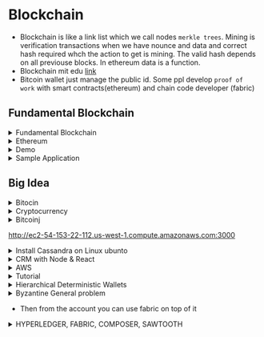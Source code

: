 # Blockchain

* Blockchain is like a link list which we call nodes `merkle trees`.  Mining is verification transactions when we have nounce and data and correct hash required whch the action to get is mining. The valid hash depends on all previouse blocks. In ethereum data is a function. 
* Blockchain mit edu [link](http://blockchain.mit.edu/how-blockchain-works)
* Bitcoin wallet just manage the public id. Some ppl develop `proof of work` with smart contracts(ethereum) and chain code developer  (fabric)
 
## Fundamental Blockchain

<details> 
  <summary> Fundamental Blockchain </summary>
Different consensues:
* Proof of work: Is something that bitcoin does we have to do computation to update new block into blockchain
* Proof of stake: Tells which block is valid as much as high it is
* Proof of Burn: if you want to exchange your coin then you need to show you burned your current to get new coins instead
* Proof of space: It is the space of your computer disk. 
 
* Blockchain is Global singleton and unstoppable and no single point of attack. 
* Bloc: has data, a hash, number(order in chain), timestamp, and the hash of the previous block.
* Data save into block is accessible to everyone accessing the chain. There are two ways to make private data on blockchain
* 1 - Obfuscation: Means make data relevant to those who know that meaning like bitcoin 
* 2 - Encryption: We can encrypt the block so only the ones has key can access to block. One of the most secure hashing standard is Advance Encryption Standard (AES). Take our original message and produce a new hash. 

### Public/private 
* Public: Available to everyone, expensive transactions and storage. 
* Private: Not distributed and similar to traditional database. You can control cost and who can access the data


</details> 


<details> 
  <summary> Ethereum</summary>

* Is a platform and program languages available since 2015. It is programming language. It has it's own crypto currency called Ether same as bitcoin and is fast response so it is good for applications. 
* Ethereum goal applications and good comunity support 
* Smart contract: are peices of codes lives on blockchain, they read other contracts, make decision, send ether and execute other contracts. 
* `Gas` is internal pricing for running contracts in ethereum and the amount of gas depends on Computation memory bandwidth storage.  
* `Transaction` sending package of data from one account to another including `recipeint, signature,value, gasprice, startgas, message`
startgas is maximum cost of gas which may be used and gasprice is the amount we ready to pay ![alttext](https://user-images.githubusercontent.com/7471619/43428209-0ce33e82-9412-11e8-979b-146e2f77125d.png)
* Ethereum on Microsoft Azure. Consortium means collboration between supporting members of blockchain with underlying infrastructure. 
* It starts with consortium leader and consorium members can join it. 
* The application should allow to call a VPN. And VPN call to one of transaction nodes. Nodes which handling transactions are isolating from mining nodes and mining nodes are not accessible from outside of Virtual Private Network. This is all we need to operate a block chain. ![Axe Miners](https://user-images.githubusercontent.com/7471619/43428217-18a38574-9412-11e8-8042-7803a32e7536.png)
* Blochchain consortium on Azure and let Azure create Genesis block feeding it with some ether for us. And to prove that everything works we transfer ether between two accounts
* On Azuer -> Portal -> + -> ethereum -> select ethereum consorium leader(Ethereum Proof-of-Work Consortium) -> bcl prefix -> gethadmin VM user -> resource group choose blockchain(to share same policy, life cycle and permissions) -> number of mining nodes(choose min 2) -> keep defaults with 1 node 
* Set ethereum -> Network id is name of ethereum(10101010) and go with default which you end to see below ![ethereum](https://user-images.githubusercontent.com/7471619/43430858-ed18e15c-941f-11e8-9235-8eeb2384b12a.png)
* After downloading -> select deployment -> select microsoftazure.blockchain-multimember-blo -> then we see everything we need
* Link to ceate a [blockchain](https://docs.microsoft.com/en-us/azure/blockchain-workbench/ethereum-deployment-guide)
* Then inside `ADMIN-SITE` in My account address we get an ether to get block chain started

#### Wallet 
* We use metamask chrome app extension. After downloading and creating a new pass account, then go to settings to connect to our newly created blockchain. Paset RPC URL and save it, then you refresh metamask and back you are connected seeing this 
![here](https://user-images.githubusercontent.com/7471619/43487285-0c96363c-94cb-11e8-9ef3-b8404e89699e.png)
* To add etherem copy address and paste it in admin page and click submit  and then you see the results in wallet as 
![here](https://user-images.githubusercontent.com/7471619/43488038-41919258-94cd-11e8-8f77-19b8ff544a34.png)
* Copy address from Ethereum RPC Endpoint and use it in wallet application called metamask which is a chrome extention app.  
* So far we created our own  blockchain on the Azure using consortium template. Then we transfered money between one wallet(one account) and another account. 
* We need some `npm install -g ethereumjs-testrpc` and `npm i -g truffle `

#### Smart Contracts
* We use `solidity` language to write contracts which is supported by ethereum and bitoin block chain. Then we must compile bitcode. We use a framework to compile the contract called `truffle`. After compiling successfully we upload it and wait to be mind then we can start interacting with it. It can be from a User Interface or directly through htttp post requests. 
* If you dont give size for `int` it uses max size (256). Also `solidity` has a data type name `address`. Also it has `Access Modifiers` to allow code access from where we expect only. `Private` means only this contract can be accessed and modified the information. `internal` means contracts which driving from this contract can access and `external` disallow internal access and only externals can access a simple contract is like below ![below](https://user-images.githubusercontent.com/7471619/43490458-9c277d10-94d5-11e8-8c37-2b3edab71d54.png)
#### Truffle & RPC
* Is a framework that allows us to compile, test and make deployment the contracts into the real world!. Also We can use Truffle in console without directing contacting contracts [truffle](https://github.com/trufflesuite/truffle/releases/tag/v4.0.0) and [this](https://truffleframework.com/docs/getting_started/project)
* To test the contracts before releasing we need Test RPC. It is there to use local test blockchain. Test RPC implements `ethereumjs` which is the same set of structure in ethereum blockchain. It also created Test accounts for you with connected private keys 

#### Hello World Contract
* run in terminal `truffle init` then open in visual code 
* Create file `hellowrold.sol` in contracts folder as
```java
pragma solidity ^0.4.4;
contract HelloWorld
{
    function SayHello() returns (string)
    {
        return("Hello World");
    }
}
```
* Then need to create migration by adding these to migration files
```java
var Migrations = artifacts.require("./Migrations.sol");
var HelloWorld = artifacts.require("./helloworld.sol");
module.exports = function(deployer) {
  deployer.deploy(Migrations);
  deployer.deploy(HelloWorld);
};
```
* We can remove not needed `deployer` to avoid expending unnecessary `ether` when deplying to production 
* Then run `testrpc` to create acoutns and run on the server. Then we compile our solution by running `truffie compile`. After compile we ready to deploy contract into blockchain by
```java
truffle migrate --reset
```
* Now our contract successfully deployed to our block chain and you see the addresses.  It is ready to go create User interface but in truffle we can test it out in truffle console mode.
* Run `truffle console` and allow us to run javascript directly into our contract as ![here](https://user-images.githubusercontent.com/7471619/43498265-092e646c-94fb-11e8-8bef-39650660587c.png)
```java
HelloWorld.deployed().then(function(deployed){hw=deployed;});
hw.SayHello.call();
```
### Solidity
* `Structs` are custom defined types that includes several variables. Structs can also contain other structs
```java
struct Person
{
  unit age;
  bool isCool;
  address accountAddress;
}
```
* `Enum` is a list of finit set of values. 
```java
enum Gender {Male, Female, NotSpecific}
```
* `Arrays` has same data type `string[] names; string[4] person` 
*  `Mapping` for example `mapping(address => uint) public balance` have a list of currency addresses in an array of integers. To access it use the type to access it as `return balance[account.Address];`
* Only possiblity a code removed from blockchain is when the contract using `Selfdestruct` function as `selfdestruct(msg.sender)`. To clean a contract use `clean(objectArray)` and delete all store variables. Delete is less destructive than selfdestruct.
* `Throw()` can return error if something happend. 

### Data Location
* Default location of each data type can be changed but default is like as 
* `Memory`: parameters including return params are in memory
* `Storage`: default for local variable is storage and location is forced to state variable 
* `Call Data`: non modifiable nonpersistant area where functions and arguments stored
</details> 

<details> 
   <summary> Demo </summary>
* This Demo(ScoreStore) game is a simple contract for storage that is deploying to private Ethereum
* `truffle init` and create `ScoreStore.sol` and use mapping to map string to ints and save it as PersonScores

```java
pragma solidity ^0.4.4;
contract ScoreStore
{
    mapping(string => int) PersonScores;
    function AddPersonScore(string name, int startingScore){
        if(PersonScores[name]>0)
        {
            throw;
        }
        else{
            PersonScores[name] = startingScore;
        }
    }
    function GetScore(string name) returns (int){
        return PersonScores[name];
    }
}  
```
* Make sure your truffle.js is like 
```java
module.exports = {
   networks: {
   development: {
   host: "localhost",
   port: 8545,
   network_id: "*" // Match any network id
  }
 }
};
```
* Notice: If you run truffle develop you don't need testrpc anymore. Since truffle develop runs on port 9545 you have to modify your truffle.js
* Then write it in migarate file and then 
```java
truffle compile 
testrpc  // keep it running 
truffle migrate --rebase 
truffle console 
 > var ss //add async to a variable 
 > ScoreStore.deployed().then(function(deployed){ss=deployed;});
 > ss.AddPersonScore("amirnabaei", 17);
 >  ss.GetScore.call("amirnabaei"); // Check to see if it got stored 
```
* Now we know our code works lets publish it into a blockchain. For this add production section to truffle.js as 
```java
 network_id: "*" // Match any network id
  },
   production: {
   host: "bc////-//////////////.azure.com",  // use ethereum RPC endpoint address the same for wallet 
   port: 8545,
   network_id: "*", // Match any network id
 gas: 4500000,
 gasPrice: 21000000000
  }
}
```
* one way to assign gasprice in tstrpc is running like `testrpc --gasLimit 6721975 --gasPrice 100000000000`
```java
truffle compile
truffle migrate --network production --reset .  // we get err since it is locked
// paste ssh end point at another terminal 
geth attach // is a javascript console that enable us to send data directly to blockchain 
personal.unlockAccount(eth.coinbase)  // to unlock default account so as long as this window is open the account is unlock
truffle migrate --network production --reset // run it again 
```
* Now our contract is updated and running in production blockchain. To check it we can go to production console by 
```javascript
truffle console --network production --reset
> ScoreStore.deployed().then(function(deployed){ss=deployed;});
> ss.AddPersonScore("amirnabaei", 17);  // when setting variables we use direct call as here, if we wanted return then we add call as in dev environment we did (to get async handler back)
> ss.GetScore.call("amirnabaei");
```
* By passing above it says our ScoreStore program now running on blockchain and is ready to use 
#### Call External Contract
* We want to call contract a from contract b
* After running truffle init then create a contract 
First define a contract that resemble the contract we already have at another place to tell solidity about the structure of the contract we are going to use. We can define limited function in it. We call our interface IScoreStore. Since we are going to use only GetScore function so we just make a place holder of it first. MyGame is our contract which going to have a function showname using getName funciton from storescore contract. Inside ShowScore create instance of our interface and we call it scorestore.
```java
prgma solidity ^0.4.4;
contract IScoreStore{
   function GetStore(string name) returns (int);
 contract MyGame{
    function ShowScore(string name) returns (int)
    {
      IScoreStore scorestore = IScoreStore(passTheAddress from terminal by running  ScoreStore.deployed() in console mode)
      return scorestore.GetScore(name);
    }
 }
```
* Then to call the function we have these in console
```java
var mg
MyGame.deployed().then(function(deployed){mg-deployed;});
mg.ShowScore.call("amirnabaei").then(function(returnValue){console.log(returnValue);});
```
* In this way we can access to contracts that others that have made. 
</details> 

<details>
  <summary> Sample Application </summary>
  
  * Create End to End Application with Ethereum FoodSage
  * Ethereum JavaScript API is the one we use in console mode and we can use them in webpages. Web3.js in JavaScrpit API has all function we need like it calls RPC calls for us and another thing it work with Metamask API to do all authentications. We need to find who can do what instead of who the user is. 
  * In this case user is an ethereum account. Also `Webpack` a module bundler allows us to make javascript application unify and reduce complexity. It bundle all files and make it ready for execution on browser
   * In contract folder already has `Metacoin` contract sending and trade and has method to get data from specified address
 ```java
  truffle unbox webpack
  testrpc // anpther tab
  truffle compile // or develop 
  Truffle migrate
  npm run dev
  ```
  * Make sure your truffle.js connect to local network correctly and then connect metamask to local8545 as well 
 ```java
 module.exports = {
  networks: {
  development: {
  host: "localhost",
  port: 8545,
  network_id: "*" // Match any network id
 }
}
}
 ```
 * If you encounter error use [this](https://ethereum.stackexchange.com/questions/15937/truffle-sample-dapp-doesnt-show-metacoin-balance-when-metamask-is-active)
  * To test trading ether we use our account we have in our test server (from testrpc). copy private key and paste into `metamask -> import Account` then if you refresh page you see the updated metacoin, also you can send to any accounts in metamask from this page as well. 
  
  #### FoodSafe 
  * This app uses ethereum blockchain to store information or is a food tracking app. Also we learn how to keep secrets into blockchain
  * For each new batch of product we will be adding new contract to the chain instead of trackin gall products with the same contract and application is able write and read information into contracts(including secretes and public info)
  * First create a contract and test it with TestRPC and verify
  *  Make foodSafe contract as [this](https://github.com/anabaei/Blockchain/blob/master/demo/foodsafe/contracts/FoodSafe.sol) and deployed it to migrates and then compile and migrate it while running testrpc
  * then inside `truffle console` 
  ```java
  var fs
  FoodSafe.deployed().then(function(deployed){fs=deployed;});
  fs.AddNewLocation(1000, "The Producer", "Not very secret secret ...");
  fs.AddNewLocation(2000, "The Supplier", "Still Not very secret secret ...");
  fs.AddNewLocation(3000, "The Store", "Even Still Not very secret secret ...");
  fs.GetLocation.call(0).then(function(retval){console.log(retval);});   //get first location 
  fs.GetLocation.call(1).then(function(retval){console.log(retval);});   //get second location 
  ```
  * Now it is ready and time to upload into blockchain
  #### Embed Metamask in app
  * inside `index.js` add default account for everycall that made. We want to compile and send out contract directly to the blockchain via javascript rather than truffle to use it as we done before
   ```java
   web3.eth.defaultAccount = account
  ```
  * To compile it we need to use solc(solidity compiler) instead of truffle so we need to install it in our transaction node. 
  * The way to access to transaction node is via `ssh` and we get ssh command from Azure as we done before and fire it up in terminal.
  * First we need to set a repository right, and set it to ethereum and add yes 
  ```java
 sudo add-apt-repository ppa:ethereum/ethereum -y  
 sudo apt-get update 
 sudo apt-get install solc -y    // this is actual install 
  ```
  * We need to get defination of our contract into a variable, one way is to make it in oneline by removing all line breaks and copy into index.js as 
  ```java
      web3.eth.defaultAccount = account
      var foodSafeSource=" paste here!"
      web3.eth.compile.solidity(foodSafeSource, function(error, foodSafeCompiled){
      foodSafeABI = foodSafeCompiled['<stdin>:FoodSafe'].info.abiDefinition;
      foodSafeContract = web3.eth.contract(foodSafeABI);
      foodSafeCore = foodSafeCompiled['<stdin>:FoodSafe'].code;
  ```
  * And add the funciton as 
  ```java
  createContract: function(){
    foodSafeContract.new("", {from:account, data:foodSafeCode, gas:3000000}, function(error, deployedContract){
        if(deployedContract.address)
        {
          document.getElementById("contractAddress").value=deployedContract.address
        }
    }) 
  },
  ```
  * Then inside index.html
  ```javascript
  <input id="contractAddress" type="text"></input>
  <button id="createContract" onclick="App.createContract()"> New Contract</button>
  ```
  
</details>   
  
## Big Idea
<details> 
   <summary> Bitocin </summary>
 
* Owner of a video sharing channel create a unique bitcoin just for the connection and when the money arrives unlock it 
* Bitcoin in s decentralized digital currency allows people to transfer money as easily as sending email 
* Bitcoin transations are irreversable. It is maintain by a newrok of ppl called `bookkeepers` who running bitcoin server node software and anyone can participate and each bookkeeper has a `Ledger`.
* When Bob wants to transfer `5.2` amount of bitcoin to Carol he broadcasts a transaction message which contains his account number, Carol account number and the amount of the money. Bookkeeper received the message and adjust it's `Ledger` then they pass the transaction to other bookkeepers to update their `ledger`. 
* Bitcoin is just a group of people maintaining a `Ledger`
* `blockchain.info` displays the transaction on bitcoin.
* Usefull links [bitcoinjs-lib](https://github.com/bitcoinjs/bitcoinjs-lib) , [bitcoin](http://bcoin.io/) , [bitcoin-github](https://bitcoinj.github.io), Ethereum: [etherum](https://github.com/ethereum/go-ethereum), [ethereum](https://geth.ethereum.org/),
Monero:
- https://github.com/mymonero/mymonero-core-js
Dash:
- https://github.com/dashevo/dashcore-lib
 </details>
 
 <details> 
   <summary> Cryptocurrency </summary>
   
   * Bitcoin relies on several cryptographic algorithms. When Bob sending transaction sending money he signs with cryptographic digital signature so the bookkeeper can authorized bob for that transaction. Cryptographic digital signature does the same thing that a real signature doing to prove authorization. 
   * Digital signature relies on public key encryption. Each bitcoin account or address is basickly a `public key` and `private key` is a password to generate signature to spend money
   * Security: Since it is decentralized action so we need voting system for go with majority of legends. If you loose your password as private key you loose the money you have in bitcoin. It requires at least an hour after transaction to make sure network fully agreed with on and accepted.
   * To buy bitcoin go to `https://www.coinbase.com/` or you can see all atms from `https://coinatmradar.com/` 
   * Bitcoins keeps in wallets like `mycelium` app and presented with QR code. The QR code is updated when you change the amount. They also can be on the website like `blockchain.info`. A wallet is a private key.  Also you can generate a `paper wallet` which is the private key and it's associated bitcoin address at `https://bitcoinpaperwallet.com/` or `bitaddress.org`. It is better to keep a backup which sometimes includes 12 words
   * Accepting Bitcoin on Website. In `Bitpay` go to payment tools> button> fill the form> paste HTML. This allow you accept bitcoin  
   * `mycelium` is another one. After you install it in the phone. Widgets>html>export public key(starts with xpub>optional fields>copy html now. Private key is containing in my `mycelium` wallet. 
   * For donations you can use `bitcoinqrcode.org`. After pasting your public key gives a QR and just copy paste into you web. 
 </details>

 <details> 
   <summary> Bitcoinj </summary>
   
   * [Bitcoinj](https://bitcoinj.github.io/getting-started) implemented in Java 7 and can be used any languages that target the JVM
   
   ```javascript
   npm install bitcoinjs-lib
   node // go to node env to test
   var bitcoin = require("bitcoinjs-lib");
   var keypair = bitcoin.ECPair.makeRandom();
   var address = keypair.getAddress(); // create a fresh bitcoin address 
   console.log(keypair.toWIF()); // to wilde info private key for the bitcoin address 
   var vanity = address.substring(0,10);  // generate vanity 
   console.log(vanity);
   ```
  </details>  

http://ec2-54-153-22-112.us-west-1.compute.amazonaws.com:3000

<details> 
 <summary> Install Cassandra on Linux ubunto   </summary>

* `sudo apt install openjdk-8-jre -y`
* useful [link](https://www.vultr.com/docs/how-to-install-apache-cassandra-3-11-x-on-ubuntu-16-04-lts)
#### Error Unable to locate package 
```java
sudo apt-get update
```
#### Error Package 'cassandra' has no installation candidate
```java

```
#### Error: Failed to connect 
* After running `nodetool status` if you see `Error:` then you should find file cassandra.env and uncomment and insert `127.0.0.1` instead of `public name` 
```java
locate cassandra-env.sh
sudo vi /etc/cassandra/cassandra-env.sh
JVM_OPTS="$JVM_OPTS -Djava.rmi.server.hostname=<public name>" //replace public name with 127.0.0.1
JVM_OPTS="$JVM_OPTS -Djava.rmi.server.hostname=127.0.0.1"    // to search in vi use :/name
sudo service cassandra stop
sudo service cassandra start
```
</details>


<details>  
  <summary> CRM with Node & React</summary>

* Follow this [like](https://itnext.io/building-a-node-cms-with-keystonejs-mongo-db-react-and-redux-part-i-ae5958496df2)
* To follow that link there is a problem with mongo check mongo with `ps -ax | grep mongo` or `service mongod status`
```javascript
npm config set prefix ~/npm
echo "export NODE_PATH=$NODE_PATH:/home/$USER/npm/lib/node_modules" 
source ~/.bashrc
npm install -g generator-keystone
yo keystone 

// use it if you got error!  nvm use --delete-prefix v8.0.0 --silent
npm install -g yo
```
* In order to run a new app with keystone
```javascript
yo keystone 
```
Then select pug and the rest `N` and use this link as guide [guide](https://keystonejs.com/getting-started/)

* Or follow [this youtube](https://www.youtube.com/watch?v=DPXDFeUEk3g) 
```javascript
hbs
sass
yes blog
yes image
yes contant 
User model : User 
task runner: gulp
email configuration: n
extra comments: y
run node keystone 
```
* Now we have the keystone with blog and contact info which we can configure contact to send us email
* After connecting we have backend here like posts, categories, galleries, Users and enquiries for contact forms
* Notice in package json you won't see Express since it is handled by keystone
* To add one product group we should start from models folder, then inside routes/index.js define new routes to point a view inside view folder.
* View folder is like controller which we call the model to create for example gallery and call find and sort it. Then render view which is inside `template` folder a view hbs file.  
* Also we have helper folder which we gonna add post helper for product in it
* Inside models create `Product.js`. It follows [this](https://keystonejs.com/getting-started/yo-generator/) 
```javascript
var keystone = require('keystone');
var Types = keystone.Field.Types;

/**
 * Product Model
 * ==========
 */

var Product = new keystone.List('Product',{
map: {name : 'title'},
singulare: 'Product',
plural: 'Products',
autokey: {path: 'slug', from: 'title', unique: true }

});

Product.add({
	title: { type: String},
	price: { type: Number},
  qty: { type: Number},
  describtion: { type: Types.Html , wysiwyg: true, height: 300},

	image: { type: Types.CloudinaryImage },
  publishedDate: {type: Date, default: Date.now }

});

Product.register();
```
* Then go to routes/views and creaate two views one for `product`and another one for `products`
* And also create `routes/views/product.js`
* products.js is like below
```javascript
var keystone = require('keystone');

exports = module.exports = function(req, res) {
 var view = new keystone.View(req,res);
 var locals = res.locals;
 // set locals
 locals.section = 'store';  // section is what appears in nav bar 
 // Load products
 // so take a model and pass model to it, then use model and find common methods to pass data to products view
 view.query('products', keystone.list('Product').model.find());
 
 // render our view
 view.render('products');
}
```
The key store is connected to `local.section store` 
* Then to set routes we need to go to `routes/index.js`
```javascript
app.get('/products', routes.views.products);
```
* Then add something in `views/middleware` to have it in menue item as
```javascript
{ label: 'Store', key: 'store', href: '/products' },
```
* Now create a template for our `views` so go to `templates/views` and create  `products.hbs` and just say PRODUCTS in it 
```javascript
PRODUCTS
```
Now it should work 
* We Can create different products and to show them in front end we need to modify the hbs file as
```javascript
<div class = "container">
  <h1> Products </h1>
  <div class="row">
    <div class="col-md-12">
      <div class="row">
      {{# each products}}
         <div class="col-md-4">
	    <h2><a href=""> {{{title}}}</a></h2>
	    {{#if image}}
	      <img src="{{{cloudinaryUrl image crop="fit"}}}" width=160 height=160 class="thumbnail" >
	    {{/if}}
	 </div>
	 {{/each}}
      </div>
   </div>
 </div>
</div>
```
And check the front end at `http://localhost:3000/products` 
#### Create Each product page
* Which you can find it after 30 minutes at [here](https://www.youtube.com/watch?v=DPXDFeUEk3g)

### Mongodb
* A CRUD [document](https://docs.mongodb.com/manual/crud/)
* Then check the mongodb or follow [this](https://docs.mongodb.com/manual/tutorial/install-mongodb-on-os-x/)
```javascript
ls /data/db
```
* If your system PATH variable includes the location of the `mongod` binary and if you use the default data directory (i.e., /data/db), simply enter `mongod`. Then if you see `[initandlisten] waiting for connections on port 27017` it means mongod is running  
* Then run the program by
```javascript
node keystone
```
</details>


<details>  
  <summary> AWS</summary>
 
  * To install Node in ubunto aws raw instance 
  * from here to install [nvm](https://github.com/creationix/nvm)
  ```java
  
  wget -qO- https://raw.githubusercontent.com/creationix/nvm/v0.33.8/install.sh | bash 
  // then we export nvm to part 
  export NVM_DIR="$HOME/.nvm"
  [ -s "$NVM_DIR/nvm.sh" ] && \. "$NVM_DIR/nvm.sh" # This loads nvm
  
  nvm ls-remote // to see available list of nvm s
  // type nvm in terminal you should see it is running 
  nvm install v10.9.0  // for other purposes to run: need nvm i v8 
  // if apt-get not working try using yum since amazon is on RedHat base  
  sudo apt update
  ////////////////////////////////////////
  ///// Now Ready to git cloen node ////// 
  ////////////////////////////////////////
  Then git clone and npm install and ready to use pm2 
  npm i -g pm2
  pm2 start server.js 
  
  // below are already installed but if not you can try  ///
  sudo apt-get install git /// to install git or use sudo yum install git
  sudo npm install -g n  // to install some helper like n 
  sudo n stable  // to install the latest version
  ```
  * A good AWS reference for [node](https://node.university/blog/1001486/aws-ec2-hello-node)
  * To donwload latest node we can have
  ```javascript
  curl -sL https://deb.nodesource.com/setup_10.x | sudo -E bash -
  sudo apt-get install -y nodejs
  ```
  * from [here](https://askubuntu.com/questions/426750/how-can-i-update-my-nodejs-to-the-latest-version)
  
  * To run the app in AWS you need to use npm i -g pm2@2.4.3 which is [here](http://pm2.keymetrics.io/)
  * If running pm2 has issue you can find it and export the running path into `~/.bashrc` as
  ```java
  whereis pm2
  export PATH=$PATH:/opt/... // the location we found 
  source ~/.bashrc // to rerun the bash file or you can exit and log in again 
  pm2 logs  /// display errors 
  ```
  * One err that killed me in node js 
  ```
  SyntaxError: Block-scoped declarations (let, const, function, class) 
  ```
  solution :
  ```
  ```
  * In order to download cassandra needs ruby first then go to this [link](https://gist.github.com/virajkulkarni14/1f79175ddbb2a0595118be8a9431f4bd)
  * To download ruby use `sudo yum install ruby` `ruby --version` and for cassandra you need pip so `sudo easy_install pip`
  * loging aws -> Select EC2 (like running on cloud)->  Running instance -> ubuntu 16.04 LTS -> Instance Type (12micro) -> add storage 100gb -> add security groups (all trafics) and ip from any where -> choose existence keypair (keypair is a key to connect existed instance -> then run 
  * It takes 24 hrs to syncronize, In order to browse and see UI with the instance we use `Public DNS` . Click right on the instance and select `connect`. so if you for example downloaded keypair in desktop go terminal desktop and follow ssh like 
  ```java
  chmod 400 yourifle.pem
  ssh -i "yourifle.pem" ubuntu@ecxxxxxxxxxxxxxxxxxxxxxxxxpute.amazonaws.com
  ```
 * Now you have connected to your instance!
 * you can use tutorial  below to install bitcore and its interprettors to accept bitcoin in your app
 * login to aws from console 
 * then cloning nvm to make sure you have node --version 4 above 
 * Then install build essential tools 
 * We use Nodejs to make in future bitcoin wallet. We use bitcore which is just a wraper to bitcoin core code annd [bitpay](https://bitpay.com/) to buy bitcoin with usd. 
 * 
  </details>
  
  <details>
  <summary> Tutorial </summary>

```linux
ssh -i "bitcoinomni.pem" ubuntu@ec2-.....pute.amazonaws.com

/// below cloning nvm to have it in our instance
wget -qO- https://raw.githubusercontent.com/creationix/nvm/v0.33.8/install.sh | bash 
// if not working says wget not found so download it as below 
sudo yum install wget
The script clones the nvm repository to ~/.nvm and adds the source line to your profile (~/.bash_profile, ~/.zshrc, ~/.profile, or ~/.bashrc).

// then we export nvm to part 
export NVM_DIR="$HOME/.nvm"
[ -s "$NVM_DIR/nvm.sh" ] && \. "$NVM_DIR/nvm.sh" # This loads nvm

// type nvm in terminal you should see it is running 
nvm install v4  // for other purposes to run: need nvm i v8 
// if apt-get not working try using yum since amazon is on RedHat base  
sudo apt update
sudo apt-get install libzmq3-dev build-essential 
 
sudo apt-get install git /// to install git or use sudo yum install git

sudo apt install node-gyp  // this is c++ interpretter 
npm -g install bitcore@4.1.0


bitcore create mynode --testnet  // this create mynode folder 
// bitcored
or 
//bitcore create -d <path-to-datadirectory> mynode

cd mynode
vi bitcore-node.json  // network is testnet but you can change it to livenet which connect to main bitcoin because it takes time 
bitcore install insight-api insight-ui   // allows you to install ui to track blockchian
bitcored  ///run the app with below address 
url = public DNS(IPv4):3001/insight

// enter interactive node shell
cd mynode 
node

// load the bitcore lib
var bitcore = require('bitcore-lib');

// make a random 32 byte number. First we create a private key and to generate public address we have private key and hash it and then 
// make it humanread able. 
var rand_buffer = bitcore.crypto.Random.getRandomBuffer(32);

// convert to a number format
var rand_number = bitcore.crypto.BN.fromBuffer(rand_buffer);

// print out the number
rand_number

// print in decimal
rand_number.toString()

// use that number to create a Bitcoin address -- DON'T USE THIS ADDRESS ANYWHERE!
/// we use this random number and give it to privatekey function to create a private key in address which starts with one indicating this is bitcoin address 

var address = new bitcore.PrivateKey(rand_number).toAddress();

// make a testnet Bitcoin address 
// now we generate an address for test net which would be different than the above address and starts with n not 1 to show this is for network
var address = new bitcore.PrivateKey(rand_number).toAddress(‘testnet’);

> var bitcore = require('bitcore-lib');
undefined
> bitcore.PrivateKey('testnet').toWIF()
'cSyUmWBHT8nufD3opBTeb66uikCtKgddAjeNjfXhcwq3eLM5Ft5w'

npm install bitcore-explorers --save

ssh -i "bitcoinomni.pem" ubuntu@ec2-34-217-8-51.us-west-2.compute.amazonaws.com

```
* chmod just for you may forgot
![here](https://user-images.githubusercontent.com/7471619/44355026-410d3380-a460-11e8-8679-5428d55d7af6.png)
  
  </details>

<details>
  <summary> Hierarchical Deterministic Wallets </summary>

* When we have a public key and designed other nodes, we can create their private keys from adding private master key pluse thier public key. Then in an enterprise which produces blocks with private keys, even if users forget their private keys we can determine them by having own private key and formula.
* You have one key (master key) and multiple by G ( an elliptic curve funciton and not a simple arithmatic maniplication) then you get the public key. For other branches under master you have new public key equals to two previouse public keys. Since each public key is multiple of private key by G then we can guess private key of new node by others
![pic](https://user-images.githubusercontent.com/7471619/44353165-14a2e880-a45b-11e8-8ca7-da80482b8cb6.png)
* Bitcoin cash is faster because it does not work with all blocks it just connect with the like coffee shop channel and do the transaction with. So we hve sidechain which contain all transactions between chains. 
  </details>

<details> 
  <summary>  Byzantine General problem  </summary>
 
 * If one block get two different orders from two blocks which they supposed to be the same, so it is confusion here. But bitocin have solution here.
 * It is called practical byzentine fault tolerance (PBFT). Three example of blockchain rely on PBFT are `Hyperledger, Stellar and Ripple`
 * Each general maintains an internal state (ongoing specific informaiton or status). When a general receive a message in conjunction with their internal state to run a computation. Which it made to have individual decisions. Then it shares the decision with all the other generals in the system and a consensus decision is determined based on the total decisions submitted by all generals.
 * We can write our own hyperledger of fabric for PBFT
 
 </details>

* Then from the account you can use fabric on top of it
<details> 
  <summary>  HYPERLEDGER, FABRIC, COMPOSER, SAWTOOTH  </summary>
  
  ### 
  * Run AWS instance first using ubunto, 30 memory and connect it 
  * Do the setup by downloading docker and nvm 
  ```java
  curl -O https://hyperledger.github.io/composer/latest/prereqs-ubuntu.sh
  chmod u+x prereqs-ubuntu.sh
  ./prereqs-ubuntu.sh  // which downloaded all pre reqs like dokcer, python npm node 
  ```
  * Then clone the marbles applicatio as here
  ```java
   git clone https://github.com/IBM-blockchain/marbles         // cd marbles 
   git clone https://github.com/hyperledger/fabric-samples     // inside marbles clone it  then cd fabric-samples
   wget https://dl.google.com/go/go1.10.linux-amd64.tar.gz     // since this code requires Go so install go 
   sudo tar -C /usr/local -xzf go1.10.linux-amd64.tar.gz
   sudo vi /home/ubuntu/.profile                               // thee add below to it 
   export PATH=$PATH:/usr/local/go/bin
   cd scripts
   ./bootstrap.sh                                             // to install latest version of fabric and we have docker hub like github
   docker ps                                             // shows what docker container we are running now 
   cd .. then cd fabcar  then ./startFabric.sh          // now we are running fabcar network, 
   docker ps                 // we should see inside docker whihc we saw six container are running here 
  ```
  * Inisde `startFabric.sh` you can see how we call a docker. Where a `docker-compose` show docker we are doing all containers inside yml file. Next would be `exec` them which means login to them and run these commands and at the bottom we print what we did. so main thing here is `docker-compose.yml` inside `basic-network` to see what docker containers are available here and tell them what type of certification you need. Also the port you need to connect and admin authentications.
  * Then you need to enroll admin using node.js 
  ```javascript:
  npm install 
  node enrollAdmin.js    // then we see a certificate to enroll a new admin
  node registerUser.js   // it enroll  a user call user1 
  ```
  * Registering is creating user in Blockchain but Enrolling is giving access to users to connect and use blockchain
  ```javascript
  node query.js  // to see result of query
  ```
  * To see inside it we can run `vi query.js` as here
  * ![here](https://user-images.githubusercontent.com/7471619/44938542-7e14d800-ad34-11e8-88cd-511d7a94896a.png)
  As there is an id name `fabcar` and a function `queryAllCars` which returns all cars in the chain code
  * Inside `chaincode/fabcar` folder you can see the chaincode which two version of chaincode exist in go and node. Inside node open fabcar.js. 
  *  We can find more in `fabric node sdk` where the documentation about node sdk is [here](https://fabric-sdk-node.github.io/). There are different types `fabric client` and `fabric-ca-client ` 
  * `fabric-shim` use for API calls and `util` is basic encoding decoding tool. It means first it converts english to `hex` then it convert it to `binary`.  
  
  #### Chain Code 
  * `Chain Code` are like small contracts but much more complex than contracts. `Channel` is a private network or nodes that can talk and share each other legend info. 
  * First we need to install chain code into our `peers` of the channel and `peer` can be our own laptop or AWS. So the `chain code` would be same for everyone. 
  * HyperLedger Fabric is a state machine in fact, every minor changes in assets you have a transaction and have a new state
  * in `fabcar.js` for example we can see 4 functions. One is `initledger` perform initial data inputs, another is `create car`, `queryAllcars` and `changeCarOwner`. 
  
  #### A Function in Fabric
  * First it initialize cars with attributes name like owner 
  * ![1](https://user-images.githubusercontent.com/7471619/44941955-5174b680-ad5c-11e8-8131-6e147cec223d.png)
  This function can change the owner name. By passing two arguments, first car id as arg[0] and second the name of new owner in arg[1]
  * ![2](https://user-images.githubusercontent.com/7471619/44941966-6b15fe00-ad5c-11e8-829e-bdf06e7ab397.png)
  At the line below it find the car base based on id and then convert it to a readable format
  ```javascript
    let carAsBytes = await stub.getState(args[0]);
    let car = JSON.parse(carAsBytes);
  ```
  Then in next line assign new owner 
  ```javascript
  car.owner = args[1];
  ```
  And finally submit the results 
  ```javascript
  await stub.putState(args[0], Buffer.from(JSON.stringify(car)));
  ```
  #### hfc keys
  * Inside `~/marbles/fabric-samples/fabcar/hfc-key-store` you can see private and public keys for the user to authorize transactions in blockchain.
  
  #### Run and See App
  * As we already run the app before we can check it by `docker ps`. Also requires `npm install` in marbel folder. So far we saw chaincode of `fabcar` we need `chaincode` for `marble` as well so first install it. so 
  ```javascript
  //in scripts may not neccessay ./build_marbles_image.sh
  npm install gulp -g 
 gulp marbles_local  // it compiles marbles applicatin locally without data configuration 
  
 // to install it marble again after cloning just in case if something wrong 
 git branch -a 
 git checkout v4.0
 npm install gulp -g 
 docker ps
 npm install
 gulp marbles_local
 /////
  ```
  
  
  ### HyperLedger Fabric Composer Language (Composer language)  
  * Good [link](https://hyperledger-fabric.readthedocs.io/en/release-1.2/blockchain.html) for fabric 
  * Useful link to [test](http://composer-playground.mybluemix.net/login) and get started to start fabric programming language 
  * In here we have assets, participants and transactions. Which we can change them 
  * [HYPERLEDGER](https://www.hyperledger.org/) home page. FABRIC is enterprise level framework which use permision to channel support. 
  
  
</details>  






















